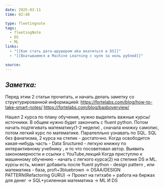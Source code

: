 ```yaml
---
date: 2025-03-11
time: 02:48

type: fleetingnote
tags:
  - fleetingNote
  - DS
  - ML
links:
  - "[[Как стать дата-шрушером aka вкатиться в DS]]"
  - "[[Вкатываемся в Machine Learning с нуля за ноль рублей]]"

source:
---
```

## ***Заметка:***


Перед этим 2 статьи прочитать, и начать делать заметку со структурированной информацией: 
https://fortelabs.com/blog/how-to-take-smart-notes/
https://fortelabs.com/blog/basboverview/

Нашел 2 курса по плану обучения, нужно выделить важные курсы/источники. 
В общем нужно будет закончить с fluent python. 
Потом начать подтягивать математику(1-2 недели) , сначала книжку самопис, потом легкий курс по математике. Паралелльно узнавать по SQL. SQL без фанатизма, 2 курса на степик - достаточно.
Когда освободится какая-нибудь часть - Data Sructured - легкую книжку по интерактивному учебнику , и то что посоветовал автор.
Выявить закономерности и ссылки с YouTube,лекций 
Когда приступлю к машинному обучению - начать с легкого курса(2) на степике DS и ML.
курсы есть, может добавить после fluent python - design pattern , или математика - база, profi+3bluebrown -> DSAA/DESIGN PATTERN(Refactoring GURU) -> Проект на гитхабе + работа на биржах для денег -> SQL+усиленная математика -> ML И DS